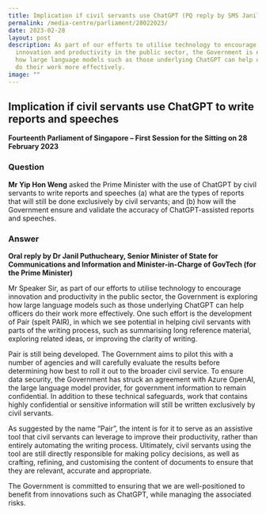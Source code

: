 ```yaml
---
title: Implication if civil servants use ChatGPT (PQ reply by SMS Janil Puthucheary)
permalink: /media-centre/parliament/28022023/
date: 2023-02-28
layout: post
description: As part of our efforts to utilise technology to encourage
  innovation and productivity in the public sector, the Government is exploring
  how large language models such as those underlying ChatGPT can help officers
  do their work more effectively.
image: ""
---
```

## Implication if civil servants use ChatGPT to write reports and speeches

**Fourteenth Parliament of Singapore – First Session for the Sitting on 28 February 2023**


### Question

**Mr Yip Hon Weng** asked the Prime Minister with the use of ChatGPT by civil servants to write reports and speeches (a) what are the types of reports that will still be done exclusively by civil servants; and (b) how will the Government ensure and validate the accuracy of ChatGPT-assisted reports and speeches.

### Answer

**Oral reply by Dr Janil Puthucheary, Senior Minister of State for Communications and Information and Minister-in-Charge of GovTech (for the Prime Minister)**

Mr Speaker Sir, as part of our efforts to utilise technology to encourage innovation and productivity in the public sector, the Government is exploring how large language models such as those underlying ChatGPT can help officers do their work more effectively. One such effort is the development of Pair (spelt PAIR), in which we see potential in helping civil servants with parts of the writing process, such as summarising long reference material, exploring related ideas, or improving the clarity of writing.

Pair is still being developed. The Government aims to pilot this with a number of agencies and will carefully evaluate the results before determining how best to roll it out to the broader civil service. To ensure data security, the Government has struck an agreement with Azure OpenAI, the large language model provider, for government information to remain confidential. In addition to these technical safeguards, work that contains highly confidential or sensitive information will still be written exclusively by civil servants.

As suggested by the name “Pair”, the intent is for it to serve as an assistive tool that civil servants can leverage to improve their productivity, rather than entirely automating the writing process. Ultimately, civil servants using the tool are still directly responsible for making policy decisions, as well as crafting, refining, and customising the content of documents to ensure that they are relevant, accurate and appropriate.

The Government is committed to ensuring that we are well-positioned to benefit from innovations such as ChatGPT, while managing the associated risks.